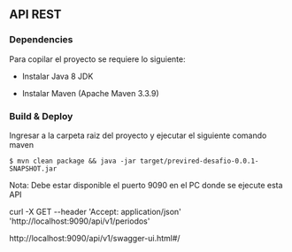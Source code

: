 ## API REST

### Dependencies

Para copilar el proyecto se requiere lo siguiente:

* Instalar Java 8 JDK

* Instalar Maven (Apache Maven 3.3.9)

### Build & Deploy

Ingresar a la carpeta raiz del proyecto y ejecutar el siguiente comando maven


    $ mvn clean package && java -jar target/previred-desafio-0.0.1-SNAPSHOT.jar


Nota: Debe estar disponible el puerto 9090 en el PC donde se ejecute esta API

curl -X GET --header 'Accept: application/json' 'http://localhost:9090/api/v1/periodos'

http://localhost:9090/api/v1/swagger-ui.html#/